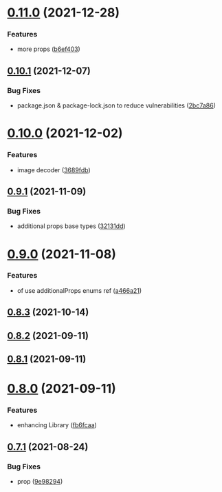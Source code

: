 # [0.11.0](https://github.com/GiovanniCardamone/class-schema/compare/v0.10.1...v0.11.0) (2021-12-28)


### Features

* more props ([b6ef403](https://github.com/GiovanniCardamone/class-schema/commit/b6ef4037633611b7373880ab9bcb88fbf6f9ff19))



## [0.10.1](https://github.com/GiovanniCardamone/class-schema/compare/v0.10.0...v0.10.1) (2021-12-07)


### Bug Fixes

* package.json & package-lock.json to reduce vulnerabilities ([2bc7a86](https://github.com/GiovanniCardamone/class-schema/commit/2bc7a86882109aa06653f00eb12f8b2bc4c9a3ac))



# [0.10.0](https://github.com/GiovanniCardamone/class-schema/compare/v0.9.1...v0.10.0) (2021-12-02)


### Features

* image decoder ([3689fdb](https://github.com/GiovanniCardamone/class-schema/commit/3689fdb39dfa0f7c4170d1878d58c256af2770a8))



## [0.9.1](https://github.com/GiovanniCardamone/class-schema/compare/v0.9.0...v0.9.1) (2021-11-09)


### Bug Fixes

* additional props base types ([32131dd](https://github.com/GiovanniCardamone/class-schema/commit/32131dda1734070d3f73e4410f990771035cc7c2))



# [0.9.0](https://github.com/GiovanniCardamone/class-schema/compare/v0.8.3...v0.9.0) (2021-11-08)


### Features

* of use additionalProps enums ref ([a466a21](https://github.com/GiovanniCardamone/class-schema/commit/a466a210e7e845db5c6001ee6e6e8c3716006808))



## [0.8.3](https://github.com/GiovanniCardamone/class-schema/compare/v0.8.2...v0.8.3) (2021-10-14)



## [0.8.2](https://github.com/GiovanniCardamone/class-schema/compare/v0.8.1...v0.8.2) (2021-09-11)



## [0.8.1](https://github.com/GiovanniCardamone/class-schema/compare/v0.8.0...v0.8.1) (2021-09-11)



# [0.8.0](https://github.com/GiovanniCardamone/class-schema/compare/v0.7.1...v0.8.0) (2021-09-11)


### Features

* enhancing Library ([fb6fcaa](https://github.com/GiovanniCardamone/class-schema/commit/fb6fcaa1009ed170e023c4dfef1e49f5d7b54356))



## [0.7.1](https://github.com/GiovanniCardamone/class-schema/compare/v0.7.0...v0.7.1) (2021-08-24)


### Bug Fixes

* prop ([9e98294](https://github.com/GiovanniCardamone/class-schema/commit/9e98294c0adc1d4822a58c714ccb17d98074f5b4))



